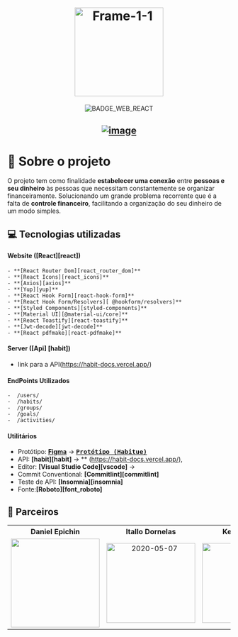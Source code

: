 <div align=center>
<h1  align="center">
<a  href="https://ibb.co/XtrMXZS"><img width="200"  src="https://i.ibb.co/GR4N7vc/Frame-1-1.png" alt="Frame-1-1" border="0"></a>
</h1>
</div>
<div align="center">

![BADGE_WEB_REACT] 


<h2 text-align="center">
<a href="https://ibb.co/6gXyQBX"><img src="https://i.ibb.co/4P1Fkd1/image.png" alt="image" border="0"></a>
</h2>
</div>


# :rocket: Sobre o projeto

O projeto tem como finalidade **estabelecer uma conexão** entre **pessoas e seu dinheiro** às pessoas que necessitam constantemente se organizar financeiramente. 
Solucionando um grande problema recorrente que é a falta de **controle financeiro**, facilitando a organização do seu dinheiro de um modo simples.


## :computer: Tecnologias utilizadas


#### **Website** ([React][react])

    - **[React Router Dom][react_router_dom]**
    - **[React Icons][react_icons]**
    - **[Axios][axios]**
    - **[Yup][yup]**
    - **[React Hook Form][react-hook-form]**
    - **[React Hook Form/Resolvers][ @hookform/resolvers]**
    - **[Styled Components][styled-components]**
    - **[Material UI][@material-ui/core]** 
    - **[React Toastify][react-toastify]**
    - **[Jwt-decode][jwt-decode]**
    - **[React pdfmake][react-pdfmake]**
    

#### **Server** ([Api] [habit])
  - link para a API(https://habit-docs.vercel.app/)

#### **EndPoints Utilizados**
    -  /users/
    -  /habits/
    -  /groups/
    -  /goals/
    -  /activities/
    

#### **Utilitários**

- Protótipo: **[Figma](https://www.figma.com/)** &rarr; **<kbd>[Protótipo (Habitue)](https://www.figma.com/file/3ApSf8XObPdNFnFC2bIizK/Habitue?node-id=152%3A2)</kbd>**
- API: **[habit][habit]** &rarr; **
(https://habit-docs.vercel.app/),
- Editor: **[Visual Studio Code][vscode]** &rarr;
- Commit Conventional: **[Commitlint][commitlint]**
- Teste de API: **[Insomnia][insomnia]**
- Fonte:**[Roboto][font_roboto]**


## **:star2: Parceiros**

<div align=center>

<table style="width:100%">
  <tr align=center>
    <th><strong>Daniel Epichin</strong></th>
    <th><strong>Itallo Dornelas</strong></th>
    <th><strong>Kelsiane Lima</strong></th>
    <th><strong>Lucas Rocha</strong></th>
  </tr>
  <tr align=center>
    <td>
      <a href="https://gitlab.com/daniel_epichin_pena">
        <img width="200" src="https://gitlab.com/uploads/-/system/user/avatar/8108124/avatar.png">
      </a>
    </td>
    <td>
      <a href="https://gitlab.com/Itallo_Dornelas">
<img width="200" height="180" src="https://i.ibb.co/N3gr7GX/2020-05-07.jpg" alt="2020-05-07" border="0">
      </a>
    </td>
    <td>
      <a href="https://gitlab.com/Kelsiane">
        <img width="200" height="180" src="https://gitlab.com/uploads/-/system/user/avatar/2618335/avatar.png?width=400">
      </a>
    </td>
    <td>
      <a href="https://gitlab.com/LucasRocha2308">
        <img width="200" height="180" src="https://media-exp3.licdn.com/dms/image/C4D03AQF84tVGwqKeYw/profile-displayphoto-shrink_200_200/0/1539227533243?e=1628726400&v=beta&t=1WZmsUR78mx6S0Ebpi3q0c0K0DVwNQdz1bH1c4j8edo">
      </a>
    </td>
  </tr>
</table>

</div>



<!-- Badges -->
[BADGE_WEB_REACT]: https://img.shields.io/badge/web-react-blue






